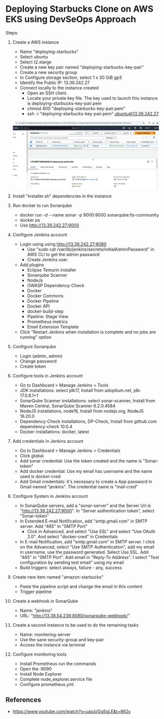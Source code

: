 # Deploying Starbucks Clone on AWS EKS using DevSeOps Approach

Steps:
1) Create a AWS instance
    - Name "deploying-starbucks"
    - Select ubuntu
    - Select t2.xlarge
    - Create a new key pair named "deploying-starbucks-key-pair"
    - Create a new security group
    - In Configure storage section, select 1 x 30 GiB gp3
    - Identify the Public IP: 13.39.242.27
    - Connect locally to the instance created
        - Open an SSH client.
        - Locate your private key file. The key used to launch this instance is deploying-starbucks-key-pair.pem
        - chmod 400 "deploying-starbucks-key-pair.pem"
        - ssh -i "deploying-starbucks-key-pair.pem" ubuntu@13.39.242.27

    ![Alt text](images/ec2-instance-created.png)

2) Install "installer.sh" dependencies in the instance

3) Run docker to run Sonarqube
    - docker run -d --name sonar -p 9000:9000 sonarqube:lts-community
    - docker ps
    - Use http://13.39.242.27:9000

4) Configure Jenkins account
    - Login using using http://13.39.242.27:8080
        - Use "sudo cat /var/lib/jenkins/secrets/initialAdminPassword" in AWS CLI to get the admin password
        - Create Jenkins user
    - Add plugins
        - Eclipse Temurin installer
        - Sonarqube Scanner
        - NodeJs
        - OWASP Dependency-Check
        - Docker
        - Docker Commons
        - Docker Pipeline
        - Docker API
        - docker-build-step
        - Pipeline: Stage View
        - Prometheus metrics
        - Email Extension Template
    - Click "Restart Jenkins when installation is complete and no jobs are running" option

5) Configure Sonarqube
    - Login (admin, admin)
    - Change password
    - Create token

4) Configure tools in Jenkins account
    - Go to Dashboard > Manage Jenkins > Tools
    - JDK installations: select jdk17, Install from adoptium.net, jdk-17.0.8.1+1
    - SonarQube Scanner installations: select sonar-scanner, Install from Maven Central, SonarQube Scanner 6.2.0.4584
    - NodeJS installations, node16, Install from nodejs.org, NodeJS 16.20.0
    - Dependency-Check installations, DP-Check, Install from github.com dependency-check 10.0.4
    - Docker installations: docker, latest

5) Add credentials in Jenkins account
    - Go to Dashboard > Manage Jenkins > Credentials
    - Click global
    - Add sonar credential: Use the token created and the name is "Sonar-token"
    - Add docker credential: Use my email has username and the name used is docker-cred
    - Add Gmail credentials: it's necessary to create a App password in Gmail named "jenkins". The credential name is "mail-cred"

6) Configure System in Jenkins account
    - In SonarQube servers, add a "sonar-server" and the Server Url is "http://13.39.242.27:9000". In "Server authentication token", select "Sonar-token"
    - In Extended E-mail Notification, add "smtp.gmail.com" in SMTP server. Add "465" in "SMTP Port"
        - Click in Advanced, and select "Use SSL" and select "Use OAuth 2.0". And select "docker-cred" in Credentials
    - In E-mail Notification, add "smtp.gmail.com" in SMTP server. I click on the Advanced, select "Use SMTP Authentication", add my email in username, use the password generated. Select Use SSL. Add "465" in "SMTP Port". Add email in "Reply-To Address". I select "Test configuration by sending test email" using my email
    - Build triggers: select always, failure - any, success

7) Create new item named "amazon-starbucks"
    - Paste the pipeline script and change the email in this content
    - Trigger pipeline

8) Create a webhook in SonarQube
    - Name: "jenkins"
    - URL: "http://13.38.54.236:8080/sonarqube-webhook/"

9) Create a second instance to be used to do the remaining tasks
    - Name: monitering-server
    - Use the sane security-group and key-pair
    - Access the instance via terminal

10) Configure monitoring tools
    - Install Prometheus run the commands
    - Open the :9090
    - Install Node Explorer
    - Complete node_explorer.service file
    - Configure prometheus.yml

## References
- https://www.youtube.com/watch?v=uaiuUGg5gLE&t=862s